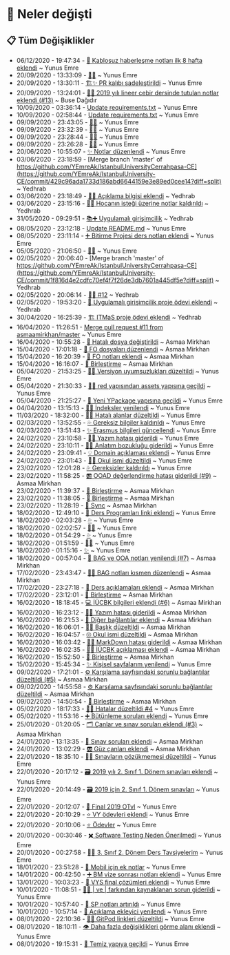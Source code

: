 # 👀 Neler değişti

## 📋 Tüm Değişiklikler

- 06/12/2020 - 19:47:34 - [📕 Kablosuz haberleşme notları ilk 8 hafta eklendi](https://github.com/YEmreAk/IstanbulUniversity-CE/commit/e3980c484950ccafa9ed718a27d63e4392fe7be9?diff=split) ~ Yunus Emre
- 20/09/2020 - 13:33:09 - [👨‍🔧](https://github.com/YEmreAk/IstanbulUniversity-CE/commit/de6b977a6cbc007b8dc729c39594142783a38d50?diff=split) ~ Yunus Emre
- 20/09/2020 - 13:30:11 - [🏗️✨ PR kalıbı sadeleştirildi](https://github.com/YEmreAk/IstanbulUniversity-CE/commit/6bbaa7ea6263ad2479916ffc72bfa2102721e605?diff=split) ~ Yunus Emre
- 20/09/2020 - 13:24:01 - [📝➕ 2019 yılı lineer cebir dersinde tutulan notlar eklendi (#13)](https://github.com/YEmreAk/IstanbulUniversity-CE/commit/23bbe8cfaf5b40e1de616c162f06e657adc779b3?diff=split) ~ Buse Dağıdır
- 10/09/2020 - 03:36:14 - [Update requirements.txt](https://github.com/YEmreAk/IstanbulUniversity-CE/commit/b16182f2aed1c14ade4062c39ae41f8836ec988d?diff=split) ~ Yunus Emre
- 10/09/2020 - 02:58:44 - [Update requirements.txt](https://github.com/YEmreAk/IstanbulUniversity-CE/commit/8984bda57bcfe3121023d71d2d2f4db9273c088c?diff=split) ~ Yunus Emre
- 09/09/2020 - 23:43:05 - [👨‍🔧](https://github.com/YEmreAk/IstanbulUniversity-CE/commit/9020c3910b9a4de387c792e7f67b90213d357ef7?diff=split) ~ Yunus Emre
- 09/09/2020 - 23:32:39 - [👨‍🔬](https://github.com/YEmreAk/IstanbulUniversity-CE/commit/28861eb9b130f136735ce5bd4315c3b060ed7447?diff=split) ~ Yunus Emre
- 09/09/2020 - 23:28:44 - [👨‍🔬](https://github.com/YEmreAk/IstanbulUniversity-CE/commit/1608e947f3880df1e89cfc2eab02e520de2eb3c9?diff=split) ~ Yunus Emre
- 09/09/2020 - 23:26:28 - [👨‍🔬](https://github.com/YEmreAk/IstanbulUniversity-CE/commit/19b2aa51661773c5c441dc4e25ffb96973fd95ef?diff=split) ~ Yunus Emre
- 20/06/2020 - 10:55:07 - [✨ Notlar düzenlendi](https://github.com/YEmreAk/IstanbulUniversity-CE/commit/a40aa68e90ae1297555bb5f9e1bea4d383973a78?diff=split) ~ Yunus Emre
- 03/06/2020 - 23:18:59 - [Merge branch 'master' of https://github.com/YEmreAk/IstanbulUniversityCerrahpasa-CE](https://github.com/YEmreAk/IstanbulUniversity-CE/commit/429c96ada1733d186abd6644159e3e89ed0cee14?diff=split) ~ Yedhrab
- 03/06/2020 - 23:18:49 - [📝➕ Açıklama bilgisi eklendi](https://github.com/YEmreAk/IstanbulUniversity-CE/commit/bea55c8731c347a9c9defe4179fba09d083cf72b?diff=split) ~ Yedhrab
- 03/06/2020 - 23:15:16 - [📂💦 Hocanın isteği üzerine notlar kaldırıldı](https://github.com/YEmreAk/IstanbulUniversity-CE/commit/dda2a08f14ac3d5ceecd3323125163bb684e7a96?diff=split) ~ Yedhrab
- 31/05/2020 - 09:29:51 - [📚➕ Uygulamalı girişimcilik](https://github.com/YEmreAk/IstanbulUniversity-CE/commit/6f23b5317764b1818d8d0cfc12b3278cbf6b2fe2?diff=split) ~ Yedhrab
- 08/05/2020 - 23:12:18 - [Update README.md](https://github.com/YEmreAk/IstanbulUniversity-CE/commit/162f11a734323efb41bb3cb40ffc8f82bc27d324?diff=split) ~ Yunus Emre
- 08/05/2020 - 23:11:14 - [➕ Bitirme Projesi ders notları eklendi](https://github.com/YEmreAk/IstanbulUniversity-CE/commit/f127343401f426c8227dd0afeb12c13585507ec4?diff=split) ~ Yunus Emre
- 05/05/2020 - 21:06:50 - [👨‍🔧](https://github.com/YEmreAk/IstanbulUniversity-CE/commit/2e6758a457e9ba8a05901364b2f2740710e3d0b1?diff=split) ~ Yunus Emre
- 02/05/2020 - 20:06:40 - [Merge branch 'master' of https://github.com/YEmreAk/IstanbulUniversityCerrahpasa-CE](https://github.com/YEmreAk/IstanbulUniversity-CE/commit/1f816d4e2cdfc70ef4f7f26de3db7601a445df5e?diff=split) ~ Yedhrab
- 02/05/2020 - 20:06:14 - [👨‍🔧 #12](https://github.com/YEmreAk/IstanbulUniversity-CE/commit/7be3fa1332e308e99dcb623988ef9ded066bc912?diff=split) ~ Yedhrab
- 02/05/2020 - 19:53:20 - [🏢 Uygulamalı girişimcilik proje ödevi eklendi](https://github.com/YEmreAk/IstanbulUniversity-CE/commit/3c67c947b29934347393bc5b929cb7e17a6f03c0?diff=split) ~ Yedhrab
- 30/04/2020 - 16:25:39 - [🏗️ ITMaS proje ödevi eklendi](https://github.com/YEmreAk/IstanbulUniversity-CE/commit/94b95c247876da293620259c7b36f342a3342518?diff=split) ~ Yedhrab
- 16/04/2020 - 11:26:51 - [Merge pull request #11 from asmaamirkhan/master](https://github.com/YEmreAk/IstanbulUniversity-CE/commit/52d9dd4a855de986f5cc526918d71aa1bff30090?diff=split) ~ Yunus Emre
- 16/04/2020 - 10:55:28 - [🐞 Hatalı dosya değiştirildi](https://github.com/YEmreAk/IstanbulUniversity-CE/commit/1a6ae71eb75798e5cd78f23886496c6b01816561?diff=split) ~ Asmaa Mirkhan
- 15/04/2020 - 17:01:18 - [📂 FO dosyaları düzenlendi](https://github.com/YEmreAk/IstanbulUniversity-CE/commit/590b1112872b92cfa9522a4f8f0ed51792342a82?diff=split) ~ Asmaa Mirkhan
- 15/04/2020 - 16:20:39 - [📂 FO notları eklendi](https://github.com/YEmreAk/IstanbulUniversity-CE/commit/8d1d54f8399cb60e0880b4923edc331a63ec7f15?diff=split) ~ Asmaa Mirkhan
- 15/04/2020 - 16:16:07 - [🔀 Birleştirme](https://github.com/YEmreAk/IstanbulUniversity-CE/commit/03f9e65150a589a2ae3b3f2985e97478c006d73b?diff=split) ~ Asmaa Mirkhan
- 05/04/2020 - 21:53:25 - [👨‍🔧 Versiyon uyumsuzlukları düzeltildi](https://github.com/YEmreAk/IstanbulUniversity-CE/commit/79a740907edb972890c41593e854cec76b7b3203?diff=split) ~ Yunus Emre
- 05/04/2020 - 21:30:33 - [👨‍🔧 red yapısından assets yapısına geçildi](https://github.com/YEmreAk/IstanbulUniversity-CE/commit/02bac23cd9f0bb67f91d7b65262f55ef85201f01?diff=split) ~ Yunus Emre
- 05/04/2020 - 21:25:27 - [🚀 Yeni YPackage yapısına geçildi](https://github.com/YEmreAk/IstanbulUniversity-CE/commit/e974cba48554f056bf5f34331e175b1ae5daf4b3?diff=split) ~ Yunus Emre
- 04/04/2020 - 13:15:13 - [👨‍🔧 İndeksler yenilendi](https://github.com/YEmreAk/IstanbulUniversity-CE/commit/af771567c5a3238dcc9ad70bdedf6c85840e1a63?diff=split) ~ Yunus Emre
- 11/03/2020 - 18:32:00 - [👨‍🔧 Hatalı alanlar düzeltildi](https://github.com/YEmreAk/IstanbulUniversity-CE/commit/d9a9ced4fd3f6de023d1e21ccf019b8ed26fe5a0?diff=split) ~ Yunus Emre
- 02/03/2020 - 13:52:55 - [💦 Gereksiz bilgiler kaldırıldı](https://github.com/YEmreAk/IstanbulUniversity-CE/commit/8a5181a80aebdeeeac9e162354e484343ae7bbfb?diff=split) ~ Yunus Emre
- 02/03/2020 - 13:51:43 - [✨ Erasmus bilgileri güncellendi](https://github.com/YEmreAk/IstanbulUniversity-CE/commit/9138f9a5da07b1463ab1034daf13ea9b8d1bba67?diff=split) ~ Yunus Emre
- 24/02/2020 - 23:10:58 - [👨‍🔧 Yazım hatası giderildi](https://github.com/YEmreAk/IstanbulUniversity-CE/commit/8e5845373b5c89db4ae9d9975f54960bcca61eee?diff=split) ~ Yunus Emre
- 24/02/2020 - 23:10:11 - [👨‍🔧 Anlatım bozukluğu giderildi](https://github.com/YEmreAk/IstanbulUniversity-CE/commit/ac0ce6e3f52e369567cfe4999297d6a606b9dd53?diff=split) ~ Yunus Emre
- 24/02/2020 - 23:09:41 - [💡 Domain açıklaması eklendi](https://github.com/YEmreAk/IstanbulUniversity-CE/commit/f592acd7fb9b292a216d705a5abe78eb1c278a63?diff=split) ~ Yunus Emre
- 24/02/2020 - 23:01:43 - [👨‍🔧 Okul ismi düzeltildi](https://github.com/YEmreAk/IstanbulUniversity-CE/commit/caee196778dba9f19034fb37a4baeb5d1b65abd4?diff=split) ~ Yunus Emre
- 23/02/2020 - 12:01:28 - [💦 Gereksizler kaldırıldı](https://github.com/YEmreAk/IstanbulUniversity-CE/commit/9f886681d6355090be8cfbce3e11a7ea5ab904b8?diff=split) ~ Yunus Emre
- 23/02/2020 - 11:58:25 - [🆎 OOAD değerlendirme hatası giderildi (#9)](https://github.com/YEmreAk/IstanbulUniversity-CE/commit/c4eb1294acf89d0842cf7430ef0227952fa1b236?diff=split) ~ Asmaa Mirkhan
- 23/02/2020 - 11:39:37 - [🔀 Birleştirme](https://github.com/YEmreAk/IstanbulUniversity-CE/commit/79c8928f145970572da5fc94a7d1b05c2a025c11?diff=split) ~ Asmaa Mirkhan
- 23/02/2020 - 11:38:05 - [🔀 Birleştirme](https://github.com/YEmreAk/IstanbulUniversity-CE/commit/84dafde939903fc2058425f1924185effb1630d6?diff=split) ~ Asmaa Mirkhan
- 23/02/2020 - 11:28:19 - [🔄 Sync](https://github.com/YEmreAk/IstanbulUniversity-CE/commit/c460c6e1efe0d99e469ddc5b89db9b6255cb45f3?diff=split) ~ Asmaa Mirkhan
- 18/02/2020 - 12:49:10 - [📃 Ders Programları linki eklendi](https://github.com/YEmreAk/IstanbulUniversity-CE/commit/14d7257328f0826d87403d01c2657e56bd6c93a8?diff=split) ~ Yunus Emre
- 18/02/2020 - 02:03:28 - [💦](https://github.com/YEmreAk/IstanbulUniversity-CE/commit/f1cc32c4f0f21d37ccc314d161fb23ff4eb5a80c?diff=split) ~ Yunus Emre
- 18/02/2020 - 02:02:57 - [👨‍🔧](https://github.com/YEmreAk/IstanbulUniversity-CE/commit/541196220f49821d34ea7b69c44d3fba779608eb?diff=split) ~ Yunus Emre
- 18/02/2020 - 01:54:29 - [💦](https://github.com/YEmreAk/IstanbulUniversity-CE/commit/3f18c6521b491e3e10bdc3b49e4e71062e88caea?diff=split) ~ Yunus Emre
- 18/02/2020 - 01:51:59 - [👨‍🔧](https://github.com/YEmreAk/IstanbulUniversity-CE/commit/efa37dfbef61a8776c0f3c58a682c74ba285a30d?diff=split) ~ Yunus Emre
- 18/02/2020 - 01:15:16 - [✨](https://github.com/YEmreAk/IstanbulUniversity-CE/commit/a61a35e1a1e450fb8df77093a2676194c569eb17?diff=split) ~ Yunus Emre
- 18/02/2020 - 00:57:04 - [📰 BAG ve OOA notları yenilendi (#7)](https://github.com/YEmreAk/IstanbulUniversity-CE/commit/58ede0ae805df25dc23583e69ad80e06ee5f6d91?diff=split) ~ Asmaa Mirkhan
- 17/02/2020 - 23:43:47 - [👩‍🔧 BAG notları kısmen düzenlendi](https://github.com/YEmreAk/IstanbulUniversity-CE/commit/315b267283853ebf8f31659643c2e0137ee0e59d?diff=split) ~ Asmaa Mirkhan
- 17/02/2020 - 23:27:18 - [📃 Ders açıklamaları eklendi](https://github.com/YEmreAk/IstanbulUniversity-CE/commit/40c6016798a41d59caf0b7151fb3a36c070b5cb6?diff=split) ~ Asmaa Mirkhan
- 17/02/2020 - 23:12:01 - [🔀 Birleştirme](https://github.com/YEmreAk/IstanbulUniversity-CE/commit/e8a5eea4e04f8b974482c01a0e1bc5400d085ec8?diff=split) ~ Asmaa Mirkhan
- 16/02/2020 - 18:18:45 - [💻 İÜCBK bilgileri eklendi (#6)](https://github.com/YEmreAk/IstanbulUniversity-CE/commit/4e4e24ec1febc1725d68fcf1cdf4ee907d258fef?diff=split) ~ Asmaa Mirkhan
- 16/02/2020 - 16:23:12 - [👩‍🔧 Yazım hatası giderildi](https://github.com/YEmreAk/IstanbulUniversity-CE/commit/e24b99dd3becb5d3ff219470014264a294653e69?diff=split) ~ Asmaa Mirkhan
- 16/02/2020 - 16:21:53 - [🔗 Diğer bağlantılar eklendi](https://github.com/YEmreAk/IstanbulUniversity-CE/commit/6357f18aa851eb720cc08f99ac1faaf56cf263ec?diff=split) ~ Asmaa Mirkhan
- 16/02/2020 - 16:06:01 - [👩‍🔧 Başlık düzeltildi](https://github.com/YEmreAk/IstanbulUniversity-CE/commit/2eeba9643cf5f0e0d823b2fd6c37af1b80fa4fa9?diff=split) ~ Asmaa Mirkhan
- 16/02/2020 - 16:04:57 - [🙄 Okul ismi düzeltildi](https://github.com/YEmreAk/IstanbulUniversity-CE/commit/3419a991ca330bf6d03abb0a70fb099635332f6b?diff=split) ~ Asmaa Mirkhan
- 16/02/2020 - 16:03:42 - [👩‍🔧 MarkDown hatası giderildi](https://github.com/YEmreAk/IstanbulUniversity-CE/commit/8a6842b0ebf1924a248a749e26e1234baf68583c?diff=split) ~ Asmaa Mirkhan
- 16/02/2020 - 16:02:35 - [👩‍💼 İÜCBK açıklaması eklendi](https://github.com/YEmreAk/IstanbulUniversity-CE/commit/d2dd2b511fe76523c8ff83ec0bd1173a085baf18?diff=split) ~ Asmaa Mirkhan
- 16/02/2020 - 15:52:50 - [🔀 Birleştirme](https://github.com/YEmreAk/IstanbulUniversity-CE/commit/16638d2aaa925f461ffc953172e370fa20d4e566?diff=split) ~ Asmaa Mirkhan
- 15/02/2020 - 15:45:34 - [✨ Kişisel sayfalarım yenilendi](https://github.com/YEmreAk/IstanbulUniversity-CE/commit/cb6c0eb0e640971e0d5f7574180a89372f36a1ce?diff=split) ~ Yunus Emre
- 09/02/2020 - 17:21:01 - [⚙ Karşılama sayfısındaki sorunlu bağlantılar düzeltildi (#5)](https://github.com/YEmreAk/IstanbulUniversity-CE/commit/853e060b489b4560980a375d2b7fd16154ef80eb?diff=split) ~ Asmaa Mirkhan
- 09/02/2020 - 14:55:58 - [⚙ Karşılama sayfısındaki sorunlu bağlantılar düzeltildi](https://github.com/YEmreAk/IstanbulUniversity-CE/commit/2751480dabec3b88d5fdacb6dbbda54b884aad98?diff=split) ~ Asmaa Mirkhan
- 09/02/2020 - 14:50:54 - [🔀 Birleştirme](https://github.com/YEmreAk/IstanbulUniversity-CE/commit/504ad3080aa43fbca8eea3dbbd6125d96077f504?diff=split) ~ Asmaa Mirkhan
- 05/02/2020 - 18:17:33 - [👨‍🔧 Hatalar düzeltildi #4](https://github.com/YEmreAk/IstanbulUniversity-CE/commit/2b825e9ee1f7407382c759cb89c7d46f559555ee?diff=split) ~ Yunus Emre
- 05/02/2020 - 11:53:16 - [➕ Bütünleme soruları eklendi](https://github.com/YEmreAk/IstanbulUniversity-CE/commit/fa0eab67a23cbd5ea700ad3cd7d770f64629419a?diff=split) ~ Yunus Emre
- 25/01/2020 - 01:20:05 - [🗂 Çanlar ve sınav soruları eklendi (#3)](https://github.com/YEmreAk/IstanbulUniversity-CE/commit/1c768b75f7b388d9ec1e61055ac96220b32b82c9?diff=split) ~ Asmaa Mirkhan
- 24/01/2020 - 13:13:35 - [📃 Sınav soruları eklendi](https://github.com/YEmreAk/IstanbulUniversity-CE/commit/c5a5f127fb6385def37f8f0739f61b5e9745703a?diff=split) ~ Asmaa Mirkhan
- 24/01/2020 - 13:02:29 - [🆎 Güz çanları eklendi](https://github.com/YEmreAk/IstanbulUniversity-CE/commit/25d30149508b0c442b85a753085348450f678e71?diff=split) ~ Asmaa Mirkhan
- 22/01/2020 - 18:35:10 - [👨‍🔧 Sınavların gözükmemesi düzeltildi](https://github.com/YEmreAk/IstanbulUniversity-CE/commit/1b53263e8012a2ca7a05c98ee0359535f6fb8de3?diff=split) ~ Yunus Emre
- 22/01/2020 - 20:17:12 - [🗃️ 2019 yılı 2. Sınıf 1. Dönem sınavları eklendi](https://github.com/YEmreAk/IstanbulUniversity-CE/commit/cf89d2a7e023786c97808a950a33c927e121dfb2?diff=split) ~ Yunus Emre
- 22/01/2020 - 20:14:49 - [🗃️ 2019 için 2. Sınıf 1. Dönem sınavları](https://github.com/YEmreAk/IstanbulUniversity-CE/commit/0171278009516795c4f85fa3a41d2f012a146be1?diff=split) ~ Yunus Emre
- 22/01/2020 - 20:12:07 - [📃 Final 2019 OTvI](https://github.com/YEmreAk/IstanbulUniversity-CE/commit/50a7ddf760af20706dd8d291ca9665041f168da7?diff=split) ~ Yunus Emre
- 22/01/2020 - 20:10:29 - [⭐ VY ödevleri eklendi](https://github.com/YEmreAk/IstanbulUniversity-CE/commit/414cded3fbdbd6e847ddd27081dc1fbed0ca5ff3?diff=split) ~ Yunus Emre
- 22/01/2020 - 20:10:06 - [⭐ Ödevler](https://github.com/YEmreAk/IstanbulUniversity-CE/commit/403ed4cd4470da166d6a3e3ccc9a09c69e2c1f70?diff=split) ~ Yunus Emre
- 20/01/2020 - 00:30:46 - [✖️ Software Testing Neden Önerilmedi](https://github.com/YEmreAk/IstanbulUniversity-CE/commit/cc7ce216432ea6ef735a537ec5617b8ee4c02b29?diff=split) ~ Yunus Emre
- 20/01/2020 - 00:27:58 - [👨‍🏫 3. Sınıf 2. Dönem Ders Tavsiyelerim](https://github.com/YEmreAk/IstanbulUniversity-CE/commit/1dc8ea612a99b0209121ec0b26c5654038c6e691?diff=split) ~ Yunus Emre
- 18/01/2020 - 23:51:28 - [📗 Mobil için ek notlar](https://github.com/YEmreAk/IstanbulUniversity-CE/commit/9f96dc8fd7aea69beeddc802ba1319368801d5eb?diff=split) ~ Yunus Emre
- 14/01/2020 - 00:42:50 - [➕ BM vize sonrası notları eklendi](https://github.com/YEmreAk/IstanbulUniversity-CE/commit/40db36a9309cc0097ef94df28729c99d62dd26d0?diff=split) ~ Yunus Emre
- 13/01/2020 - 10:03:23 - [📃 VYS final çözümleri eklendi](https://github.com/YEmreAk/IstanbulUniversity-CE/commit/5890b43dc22263a3a63326fdb20abc889d7f327c?diff=split) ~ Yunus Emre
- 10/01/2020 - 11:08:51 - [👨‍🔧 | ve \| farkından kaynaklanan sorun giderildi](https://github.com/YEmreAk/IstanbulUniversity-CE/commit/d44aa648c633ba55d898c2a46b66262636b9cdfd?diff=split) ~ Yunus Emre
- 10/01/2020 - 10:57:40 - [📕 SP notları artırıldı](https://github.com/YEmreAk/IstanbulUniversity-CE/commit/ed981492386fc16a64c543694ebe7568f2c08ec2?diff=split) ~ Yunus Emre
- 10/01/2020 - 10:57:14 - [📝 Açıklama ekleyici yenilendi](https://github.com/YEmreAk/IstanbulUniversity-CE/commit/da536124e19ca338a0d7d3c037dbe09c73b4f791?diff=split) ~ Yunus Emre
- 08/01/2020 - 22:10:36 - [👨‍🔧 GitPod linkleri düzeltildi](https://github.com/YEmreAk/IstanbulUniversity-CE/commit/ad8a913922e4f4270d22d43bbf557e3034ac7421?diff=split) ~ Yunus Emre
- 08/01/2020 - 18:10:11 - [👁️ Daha fazla değişiklikleri görme alanı eklendi](https://github.com/YEmreAk/IstanbulUniversity-CE/commit/fde32cfbc21c09b45cce669ce5980d22c11afe5d?diff=split) ~ Yunus Emre
- 08/01/2020 - 19:15:31 - [🎉 Temiz yapıya geçildi](https://github.com/YEmreAk/IstanbulUniversity-CE/commit/510df3443d40f4230e7cfae295472d93ead7c4cb?diff=split) ~ Yunus Emre